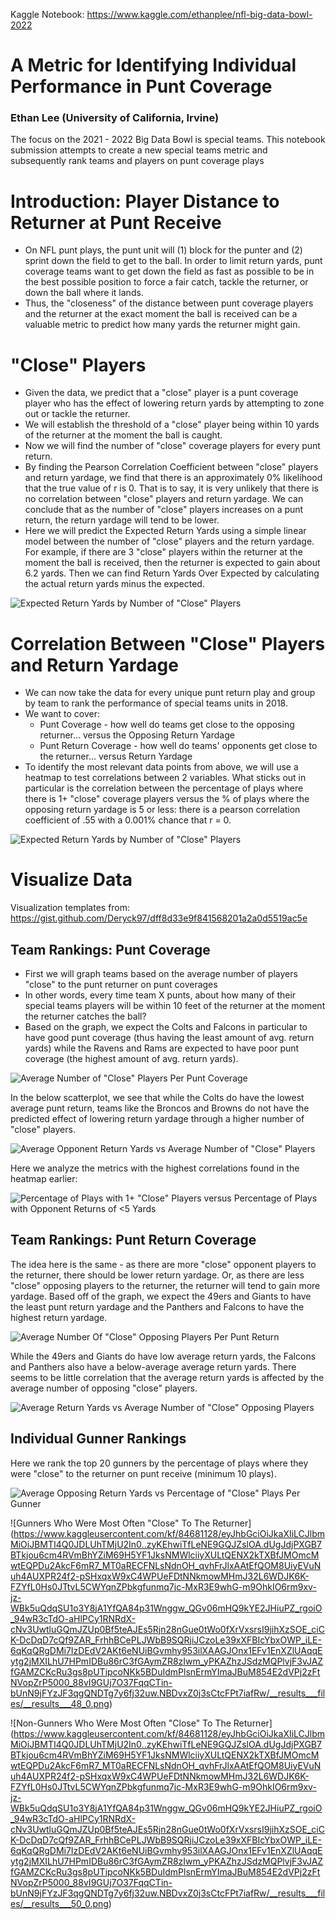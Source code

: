 Kaggle Notebook: https://www.kaggle.com/ethanplee/nfl-big-data-bowl-2022

# A Metric for Identifying Individual Performance in Punt Coverage

### Ethan Lee (University of California, Irvine)

The focus on the 2021 - 2022 Big Data Bowl is special teams. This notebook submission attempts to create a new special teams metric and subsequently rank teams and players on punt coverage plays

# Introduction: Player Distance to Returner at Punt Receive

- On NFL punt plays, the punt unit will (1) block for the punter and (2) sprint down the field to get to the ball. In order to limit return yards, punt coverage teams want to get down the field as fast as possible to be in the best possible position to force a fair catch, tackle the returner, or down the ball where it lands.
- Thus, the "closeness" of the distance between punt coverage players and the returner at the exact moment the ball is received can be a valuable metric to predict how many yards the returner might gain.

# "Close" Players

- Given the data, we predict that a "close" player is a punt coverage player who has the effect of lowering return yards by attempting to zone out or tackle the returner.
- We will establish the threshold of a "close" player being within 10 yards of the returner at the moment the ball is caught.
- Now we will find the number of "close" coverage players for every punt return.
- By finding the Pearson Correlation Coefficient between "close" players and return yardage, we find that there is an approximately 0% likelihood that the true value of r is 0. That is to say, it is very unlikely that there is no correlation between "close" players and return yardage. We can conclude that as the number of "close" players increases on a punt return, the return yardage will tend to be lower. 
- Here we will predict the Expected Return Yards using a simple linear model between the number of "close" players and the return yardage. For example, if there are 3 "close" players within the returner at the moment the ball is received, then the returner is expected to gain about 6.2 yards. Then we can find Return Yards Over Expected by calculating the actual return yards minus the expected.

![Expected Return Yards by Number of "Close" Players](https://www.kaggleusercontent.com/kf/84681128/eyJhbGciOiJkaXIiLCJlbmMiOiJBMTI4Q0JDLUhTMjU2In0..zyKEhwiTfLeNE9GQJZslOA.dUgJdjPXGB7BTkjou6cm4RVmBhYZiM69H5YF1JksNMWlciiyXULtQENX2kTXBfJMOmcMwtEQPDu2AkcF6mR7_MT0aRECFNLsNdnOH_qvhFrJlxAAtEfQOM8UiyEVuNuh4AUXPR24f2-pSHxqxW9xC4WPUeFDtNNkmowMHmJ32L6WDJK6K-FZYfL0Hs0JTtvL5CWYqnZPbkgfunmq7jc-MxR3E9whG-m9OhkIO6rm9xv-jz-WBk5uQdqSU1o3Y8jA1YfQA84p31Wnggw_QGv06mHQ9kYE2JHiuPZ_rgoiO_94wR3cTdO-aHlPCy1RNRdX-cNv3UwtluGQmJZUp0Bf5teAJEs5Rjn28nGue0tWo0fXrVxsrsI9jihXzSOE_ciCK-DcDqD7cQf9ZAR_FrhhBCePLJWbB9SQRjiJCzoLe39xXFBIcYbxOWP_iLE-6qKqQRgDMi7IzDEdV2AKt6eNUiBGvmhy953ilXAAGJOnx1EFv1EnXZlUAqqEytg2jMXILhU7HPmIDBu86rC3fGAymZR8zIwm_yPKAZhzJSdzMQPlvjF3vJAZfGAMZCKcRu3gs8pUTipcoNKk5BDuIdmPlsnErmYImaJBuM854E2dVPj2zFtNVopZrP5000_88vI9GUj7O37FqqCTin-bUnN9jFYzJF3qgQNDTg7y6fj32uw.NBDvxZ0j3sCtcFPt7iafRw/__results___files/__results___24_0.png)

# Correlation Between "Close" Players and Return Yardage

- We can now take the data for every unique punt return play and group by team to rank the performance of special teams units in 2018. 
- We want to cover:
  * Punt Coverage - how well do teams get close to the opposing returner... versus the Opposing Return Yardage
  * Punt Return Coverage - how well do teams' opponents get close to the returner... versus Return Yardage
- To identify the most relevant data points from above, we will use a heatmap to test correlations between 2 variables. What sticks out in particular is the correlation between the percentage of plays where there is 1+ "close" coverage players versus the % of plays where the opposing return yardage is 5 or less: there is a pearson correlation coefficient of .55 with a 0.001% chance that r = 0. 

![Expected Return Yards by Number of "Close" Players](https://www.kaggleusercontent.com/kf/84681128/eyJhbGciOiJkaXIiLCJlbmMiOiJBMTI4Q0JDLUhTMjU2In0..zyKEhwiTfLeNE9GQJZslOA.dUgJdjPXGB7BTkjou6cm4RVmBhYZiM69H5YF1JksNMWlciiyXULtQENX2kTXBfJMOmcMwtEQPDu2AkcF6mR7_MT0aRECFNLsNdnOH_qvhFrJlxAAtEfQOM8UiyEVuNuh4AUXPR24f2-pSHxqxW9xC4WPUeFDtNNkmowMHmJ32L6WDJK6K-FZYfL0Hs0JTtvL5CWYqnZPbkgfunmq7jc-MxR3E9whG-m9OhkIO6rm9xv-jz-WBk5uQdqSU1o3Y8jA1YfQA84p31Wnggw_QGv06mHQ9kYE2JHiuPZ_rgoiO_94wR3cTdO-aHlPCy1RNRdX-cNv3UwtluGQmJZUp0Bf5teAJEs5Rjn28nGue0tWo0fXrVxsrsI9jihXzSOE_ciCK-DcDqD7cQf9ZAR_FrhhBCePLJWbB9SQRjiJCzoLe39xXFBIcYbxOWP_iLE-6qKqQRgDMi7IzDEdV2AKt6eNUiBGvmhy953ilXAAGJOnx1EFv1EnXZlUAqqEytg2jMXILhU7HPmIDBu86rC3fGAymZR8zIwm_yPKAZhzJSdzMQPlvjF3vJAZfGAMZCKcRu3gs8pUTipcoNKk5BDuIdmPlsnErmYImaJBuM854E2dVPj2zFtNVopZrP5000_88vI9GUj7O37FqqCTin-bUnN9jFYzJF3qgQNDTg7y6fj32uw.NBDvxZ0j3sCtcFPt7iafRw/__results___files/__results___28_1.png)

# Visualize Data

Visualization templates from: https://gist.github.com/Deryck97/dff8d33e9f841568201a2a0d5519ac5e

## Team Rankings: Punt Coverage

- First we will graph teams based on the average number of players "close" to the punt returner on punt coverages
- In other words, every time team X punts, about how many of their special teams players will be within 10 feet of the returner at the moment the returner catches the ball?
- Based on the graph, we expect the Colts and Falcons in particular to have good punt coverage (thus having the least amount of avg. return yards) while the Ravens and Rams are expected to have poor punt coverage (the highest amount of avg. return yards). 

![Average Number of "Close" Players Per Punt Coverage](https://www.kaggleusercontent.com/kf/84681128/eyJhbGciOiJkaXIiLCJlbmMiOiJBMTI4Q0JDLUhTMjU2In0..zyKEhwiTfLeNE9GQJZslOA.dUgJdjPXGB7BTkjou6cm4RVmBhYZiM69H5YF1JksNMWlciiyXULtQENX2kTXBfJMOmcMwtEQPDu2AkcF6mR7_MT0aRECFNLsNdnOH_qvhFrJlxAAtEfQOM8UiyEVuNuh4AUXPR24f2-pSHxqxW9xC4WPUeFDtNNkmowMHmJ32L6WDJK6K-FZYfL0Hs0JTtvL5CWYqnZPbkgfunmq7jc-MxR3E9whG-m9OhkIO6rm9xv-jz-WBk5uQdqSU1o3Y8jA1YfQA84p31Wnggw_QGv06mHQ9kYE2JHiuPZ_rgoiO_94wR3cTdO-aHlPCy1RNRdX-cNv3UwtluGQmJZUp0Bf5teAJEs5Rjn28nGue0tWo0fXrVxsrsI9jihXzSOE_ciCK-DcDqD7cQf9ZAR_FrhhBCePLJWbB9SQRjiJCzoLe39xXFBIcYbxOWP_iLE-6qKqQRgDMi7IzDEdV2AKt6eNUiBGvmhy953ilXAAGJOnx1EFv1EnXZlUAqqEytg2jMXILhU7HPmIDBu86rC3fGAymZR8zIwm_yPKAZhzJSdzMQPlvjF3vJAZfGAMZCKcRu3gs8pUTipcoNKk5BDuIdmPlsnErmYImaJBuM854E2dVPj2zFtNVopZrP5000_88vI9GUj7O37FqqCTin-bUnN9jFYzJF3qgQNDTg7y6fj32uw.NBDvxZ0j3sCtcFPt7iafRw/__results___files/__results___34_0.png)

In the below scatterplot, we see that while the Colts do have the lowest average punt return, teams like the Broncos and Browns do not have the predicted effect of lowering return yardage through a higher number of "close" players.

![Average Opponent Return Yards vs Average Number of "Close" Players](https://www.kaggleusercontent.com/kf/84681128/eyJhbGciOiJkaXIiLCJlbmMiOiJBMTI4Q0JDLUhTMjU2In0..zyKEhwiTfLeNE9GQJZslOA.dUgJdjPXGB7BTkjou6cm4RVmBhYZiM69H5YF1JksNMWlciiyXULtQENX2kTXBfJMOmcMwtEQPDu2AkcF6mR7_MT0aRECFNLsNdnOH_qvhFrJlxAAtEfQOM8UiyEVuNuh4AUXPR24f2-pSHxqxW9xC4WPUeFDtNNkmowMHmJ32L6WDJK6K-FZYfL0Hs0JTtvL5CWYqnZPbkgfunmq7jc-MxR3E9whG-m9OhkIO6rm9xv-jz-WBk5uQdqSU1o3Y8jA1YfQA84p31Wnggw_QGv06mHQ9kYE2JHiuPZ_rgoiO_94wR3cTdO-aHlPCy1RNRdX-cNv3UwtluGQmJZUp0Bf5teAJEs5Rjn28nGue0tWo0fXrVxsrsI9jihXzSOE_ciCK-DcDqD7cQf9ZAR_FrhhBCePLJWbB9SQRjiJCzoLe39xXFBIcYbxOWP_iLE-6qKqQRgDMi7IzDEdV2AKt6eNUiBGvmhy953ilXAAGJOnx1EFv1EnXZlUAqqEytg2jMXILhU7HPmIDBu86rC3fGAymZR8zIwm_yPKAZhzJSdzMQPlvjF3vJAZfGAMZCKcRu3gs8pUTipcoNKk5BDuIdmPlsnErmYImaJBuM854E2dVPj2zFtNVopZrP5000_88vI9GUj7O37FqqCTin-bUnN9jFYzJF3qgQNDTg7y6fj32uw.NBDvxZ0j3sCtcFPt7iafRw/__results___files/__results___36_0.png)

Here we analyze the metrics with the highest correlations found in the heatmap earlier:

![Percentage of Plays with 1+ "Close" Players versus Percentage of Plays with Opponent Returns of <5 Yards](https://www.kaggleusercontent.com/kf/84681128/eyJhbGciOiJkaXIiLCJlbmMiOiJBMTI4Q0JDLUhTMjU2In0..zyKEhwiTfLeNE9GQJZslOA.dUgJdjPXGB7BTkjou6cm4RVmBhYZiM69H5YF1JksNMWlciiyXULtQENX2kTXBfJMOmcMwtEQPDu2AkcF6mR7_MT0aRECFNLsNdnOH_qvhFrJlxAAtEfQOM8UiyEVuNuh4AUXPR24f2-pSHxqxW9xC4WPUeFDtNNkmowMHmJ32L6WDJK6K-FZYfL0Hs0JTtvL5CWYqnZPbkgfunmq7jc-MxR3E9whG-m9OhkIO6rm9xv-jz-WBk5uQdqSU1o3Y8jA1YfQA84p31Wnggw_QGv06mHQ9kYE2JHiuPZ_rgoiO_94wR3cTdO-aHlPCy1RNRdX-cNv3UwtluGQmJZUp0Bf5teAJEs5Rjn28nGue0tWo0fXrVxsrsI9jihXzSOE_ciCK-DcDqD7cQf9ZAR_FrhhBCePLJWbB9SQRjiJCzoLe39xXFBIcYbxOWP_iLE-6qKqQRgDMi7IzDEdV2AKt6eNUiBGvmhy953ilXAAGJOnx1EFv1EnXZlUAqqEytg2jMXILhU7HPmIDBu86rC3fGAymZR8zIwm_yPKAZhzJSdzMQPlvjF3vJAZfGAMZCKcRu3gs8pUTipcoNKk5BDuIdmPlsnErmYImaJBuM854E2dVPj2zFtNVopZrP5000_88vI9GUj7O37FqqCTin-bUnN9jFYzJF3qgQNDTg7y6fj32uw.NBDvxZ0j3sCtcFPt7iafRw/__results___files/__results___38_0.png)

## Team Rankings: Punt Return Coverage

The idea here is the same - as there are more "close" opponent players to the returner, there should be lower return yardage. Or, as there are less "close" opposing players to the returner, the returner will tend to gain more yardage. Based off of the graph, we expect the 49ers and Giants to have the least punt return yardage and the Panthers and Falcons to have the highest return yardage.

![Average Number Of "Close" Opposing Players Per Punt Return](https://www.kaggleusercontent.com/kf/84681128/eyJhbGciOiJkaXIiLCJlbmMiOiJBMTI4Q0JDLUhTMjU2In0..zyKEhwiTfLeNE9GQJZslOA.dUgJdjPXGB7BTkjou6cm4RVmBhYZiM69H5YF1JksNMWlciiyXULtQENX2kTXBfJMOmcMwtEQPDu2AkcF6mR7_MT0aRECFNLsNdnOH_qvhFrJlxAAtEfQOM8UiyEVuNuh4AUXPR24f2-pSHxqxW9xC4WPUeFDtNNkmowMHmJ32L6WDJK6K-FZYfL0Hs0JTtvL5CWYqnZPbkgfunmq7jc-MxR3E9whG-m9OhkIO6rm9xv-jz-WBk5uQdqSU1o3Y8jA1YfQA84p31Wnggw_QGv06mHQ9kYE2JHiuPZ_rgoiO_94wR3cTdO-aHlPCy1RNRdX-cNv3UwtluGQmJZUp0Bf5teAJEs5Rjn28nGue0tWo0fXrVxsrsI9jihXzSOE_ciCK-DcDqD7cQf9ZAR_FrhhBCePLJWbB9SQRjiJCzoLe39xXFBIcYbxOWP_iLE-6qKqQRgDMi7IzDEdV2AKt6eNUiBGvmhy953ilXAAGJOnx1EFv1EnXZlUAqqEytg2jMXILhU7HPmIDBu86rC3fGAymZR8zIwm_yPKAZhzJSdzMQPlvjF3vJAZfGAMZCKcRu3gs8pUTipcoNKk5BDuIdmPlsnErmYImaJBuM854E2dVPj2zFtNVopZrP5000_88vI9GUj7O37FqqCTin-bUnN9jFYzJF3qgQNDTg7y6fj32uw.NBDvxZ0j3sCtcFPt7iafRw/__results___files/__results___40_0.png)

While the 49ers and Giants do have low average return yards, the Falcons and Panthers also have a below-average average return yards. There seems to be little correlation that the average return yards is affected by the average number of opposing "close" players.

![Average Return Yards vs Average Number of "Close" Opposing Players](https://www.kaggleusercontent.com/kf/84681128/eyJhbGciOiJkaXIiLCJlbmMiOiJBMTI4Q0JDLUhTMjU2In0..zyKEhwiTfLeNE9GQJZslOA.dUgJdjPXGB7BTkjou6cm4RVmBhYZiM69H5YF1JksNMWlciiyXULtQENX2kTXBfJMOmcMwtEQPDu2AkcF6mR7_MT0aRECFNLsNdnOH_qvhFrJlxAAtEfQOM8UiyEVuNuh4AUXPR24f2-pSHxqxW9xC4WPUeFDtNNkmowMHmJ32L6WDJK6K-FZYfL0Hs0JTtvL5CWYqnZPbkgfunmq7jc-MxR3E9whG-m9OhkIO6rm9xv-jz-WBk5uQdqSU1o3Y8jA1YfQA84p31Wnggw_QGv06mHQ9kYE2JHiuPZ_rgoiO_94wR3cTdO-aHlPCy1RNRdX-cNv3UwtluGQmJZUp0Bf5teAJEs5Rjn28nGue0tWo0fXrVxsrsI9jihXzSOE_ciCK-DcDqD7cQf9ZAR_FrhhBCePLJWbB9SQRjiJCzoLe39xXFBIcYbxOWP_iLE-6qKqQRgDMi7IzDEdV2AKt6eNUiBGvmhy953ilXAAGJOnx1EFv1EnXZlUAqqEytg2jMXILhU7HPmIDBu86rC3fGAymZR8zIwm_yPKAZhzJSdzMQPlvjF3vJAZfGAMZCKcRu3gs8pUTipcoNKk5BDuIdmPlsnErmYImaJBuM854E2dVPj2zFtNVopZrP5000_88vI9GUj7O37FqqCTin-bUnN9jFYzJF3qgQNDTg7y6fj32uw.NBDvxZ0j3sCtcFPt7iafRw/__results___files/__results___42_0.png)

## Individual Gunner Rankings

Here we rank the top 20 gunners by the percentage of plays where they were "close" to the returner on punt receive (minimum 10 plays).

![Average Opposing Return Yards vs Percentage of "Close" Plays Per Gunner](https://www.kaggleusercontent.com/kf/84681128/eyJhbGciOiJkaXIiLCJlbmMiOiJBMTI4Q0JDLUhTMjU2In0..zyKEhwiTfLeNE9GQJZslOA.dUgJdjPXGB7BTkjou6cm4RVmBhYZiM69H5YF1JksNMWlciiyXULtQENX2kTXBfJMOmcMwtEQPDu2AkcF6mR7_MT0aRECFNLsNdnOH_qvhFrJlxAAtEfQOM8UiyEVuNuh4AUXPR24f2-pSHxqxW9xC4WPUeFDtNNkmowMHmJ32L6WDJK6K-FZYfL0Hs0JTtvL5CWYqnZPbkgfunmq7jc-MxR3E9whG-m9OhkIO6rm9xv-jz-WBk5uQdqSU1o3Y8jA1YfQA84p31Wnggw_QGv06mHQ9kYE2JHiuPZ_rgoiO_94wR3cTdO-aHlPCy1RNRdX-cNv3UwtluGQmJZUp0Bf5teAJEs5Rjn28nGue0tWo0fXrVxsrsI9jihXzSOE_ciCK-DcDqD7cQf9ZAR_FrhhBCePLJWbB9SQRjiJCzoLe39xXFBIcYbxOWP_iLE-6qKqQRgDMi7IzDEdV2AKt6eNUiBGvmhy953ilXAAGJOnx1EFv1EnXZlUAqqEytg2jMXILhU7HPmIDBu86rC3fGAymZR8zIwm_yPKAZhzJSdzMQPlvjF3vJAZfGAMZCKcRu3gs8pUTipcoNKk5BDuIdmPlsnErmYImaJBuM854E2dVPj2zFtNVopZrP5000_88vI9GUj7O37FqqCTin-bUnN9jFYzJF3qgQNDTg7y6fj32uw.NBDvxZ0j3sCtcFPt7iafRw/__results___files/__results___46_0.png)

![Gunners Who Were Most Often "Close" To The Returner]
(https://www.kaggleusercontent.com/kf/84681128/eyJhbGciOiJkaXIiLCJlbmMiOiJBMTI4Q0JDLUhTMjU2In0..zyKEhwiTfLeNE9GQJZslOA.dUgJdjPXGB7BTkjou6cm4RVmBhYZiM69H5YF1JksNMWlciiyXULtQENX2kTXBfJMOmcMwtEQPDu2AkcF6mR7_MT0aRECFNLsNdnOH_qvhFrJlxAAtEfQOM8UiyEVuNuh4AUXPR24f2-pSHxqxW9xC4WPUeFDtNNkmowMHmJ32L6WDJK6K-FZYfL0Hs0JTtvL5CWYqnZPbkgfunmq7jc-MxR3E9whG-m9OhkIO6rm9xv-jz-WBk5uQdqSU1o3Y8jA1YfQA84p31Wnggw_QGv06mHQ9kYE2JHiuPZ_rgoiO_94wR3cTdO-aHlPCy1RNRdX-cNv3UwtluGQmJZUp0Bf5teAJEs5Rjn28nGue0tWo0fXrVxsrsI9jihXzSOE_ciCK-DcDqD7cQf9ZAR_FrhhBCePLJWbB9SQRjiJCzoLe39xXFBIcYbxOWP_iLE-6qKqQRgDMi7IzDEdV2AKt6eNUiBGvmhy953ilXAAGJOnx1EFv1EnXZlUAqqEytg2jMXILhU7HPmIDBu86rC3fGAymZR8zIwm_yPKAZhzJSdzMQPlvjF3vJAZfGAMZCKcRu3gs8pUTipcoNKk5BDuIdmPlsnErmYImaJBuM854E2dVPj2zFtNVopZrP5000_88vI9GUj7O37FqqCTin-bUnN9jFYzJF3qgQNDTg7y6fj32uw.NBDvxZ0j3sCtcFPt7iafRw/__results___files/__results___48_0.png)

![Non-Gunners Who Were Most Often "Close" To The Returner]
(https://www.kaggleusercontent.com/kf/84681128/eyJhbGciOiJkaXIiLCJlbmMiOiJBMTI4Q0JDLUhTMjU2In0..zyKEhwiTfLeNE9GQJZslOA.dUgJdjPXGB7BTkjou6cm4RVmBhYZiM69H5YF1JksNMWlciiyXULtQENX2kTXBfJMOmcMwtEQPDu2AkcF6mR7_MT0aRECFNLsNdnOH_qvhFrJlxAAtEfQOM8UiyEVuNuh4AUXPR24f2-pSHxqxW9xC4WPUeFDtNNkmowMHmJ32L6WDJK6K-FZYfL0Hs0JTtvL5CWYqnZPbkgfunmq7jc-MxR3E9whG-m9OhkIO6rm9xv-jz-WBk5uQdqSU1o3Y8jA1YfQA84p31Wnggw_QGv06mHQ9kYE2JHiuPZ_rgoiO_94wR3cTdO-aHlPCy1RNRdX-cNv3UwtluGQmJZUp0Bf5teAJEs5Rjn28nGue0tWo0fXrVxsrsI9jihXzSOE_ciCK-DcDqD7cQf9ZAR_FrhhBCePLJWbB9SQRjiJCzoLe39xXFBIcYbxOWP_iLE-6qKqQRgDMi7IzDEdV2AKt6eNUiBGvmhy953ilXAAGJOnx1EFv1EnXZlUAqqEytg2jMXILhU7HPmIDBu86rC3fGAymZR8zIwm_yPKAZhzJSdzMQPlvjF3vJAZfGAMZCKcRu3gs8pUTipcoNKk5BDuIdmPlsnErmYImaJBuM854E2dVPj2zFtNVopZrP5000_88vI9GUj7O37FqqCTin-bUnN9jFYzJF3qgQNDTg7y6fj32uw.NBDvxZ0j3sCtcFPt7iafRw/__results___files/__results___50_0.png)
